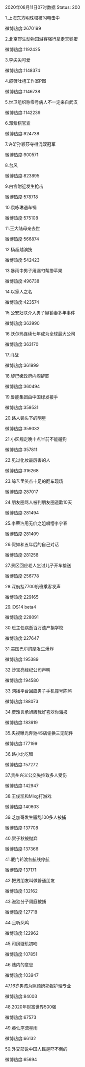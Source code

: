 2020年08月11日07时数据
Status: 200

1.上海东方明珠塔被闪电击中

微博热度:2670199

2.北京野生动物园游客强行拿走天鹅蛋

微博热度:1192425

3.李尖尖可爱

微博热度:1148374

4.戚薇吐槽工作室P图

微博热度:1146738

5.世卫组织称零号病人不一定来自武汉

微博热度:1142239

6.邓紫棋官宣

微博热度:924738

7.许昕孙颖莎夺得混双冠军

微博热度:900571

8.台风

微博热度:823895

9.白宫附近发生枪击

微博热度:578718

10.袁咏琳遇车祸

微博热度:575108

11.王大陆母亲去世

微博热度:566874

12.杨超越演技

微博热度:542423

13.暴雨中男子用漏勺帮捞苹果

微博热度:496738

14.以家人之名

微博热度:423574

15.公安妇联介入男子疑锁妻多年事件

微博热度:363990

16.沃尔玛连续七年成为全球最大公司

微博热度:363170

17.肖战

微博热度:361999

18.黎巴嫩政府内阁辞职

微博热度:360494

19.鲁能集团由中国绿发接手

微博热度:359531

20.路人镜头下的明星

微博热度:359032

21.小区规定晚十点半前不能遛狗

微博热度:357811

22.见过化妆最厉害的人

微博热度:316268

23.综艺里笑点十足的翻车现场

微博热度:287017

24.朋友圈骂人被判朋友圈道歉10天

微博热度:281494

25.李荣浩用无价之姐唱懵李宇春

微博热度:281409

26.假如和五年后的自己对话

微博热度:281258

27.景区回应老人乞讨儿子开车接送

微博热度:256778

28.深航挂7700航班乘客发声

微博热度:229165

29.iOS14 beta4

微博热度:228091

30.班主任病逝百万遗产捐学校

微博热度:227647

31.美国巴尔的摩发生爆炸

微博热度:195389

32.沙宝亮经纪公司声明

微博热度:194580

33.网播平台回应男子手机撞号陈屿

微博热度:188073

34.贾玲言承旭版我好喜欢你海报

微博热度:183619

35.央视曝光奔驰4S店偷换三无配件

微博热度:177199

36.路小北吃醋

微博热度:157272

37.贵州兴义公交失控致多人受伤

微博热度:142947

38.王俊凯和Mlxg打游戏

微博热度:140603

39.芝加哥发生骚乱100多人被捕

微博热度:137708

40.贺子秋被抛弃

微博热度:137366

41.厦门轮渡各航线停航

微博热度:137171

42.把男朋友叫做普通朋友

微博热度:132162

43.港独分子周庭被捕

微博热度:127718

44.且听凤鸣

微博热度:122962

45.司凤璇玑初吻

微博热度:107851

46.贱内的意思

微博热度:103947

47.16岁男孩为照顾奶奶报护理专业

微博热度:84003

48.2020年财富世界500强

微博热度:67573

49.英仙座流星雨

微博热度:66132

50.外交部说中国人民是吓不倒的

微博热度:65694

